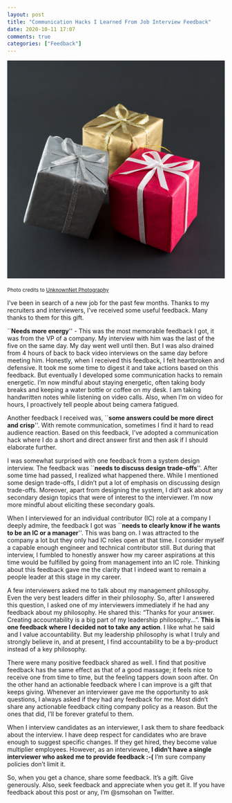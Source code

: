 ```yaml
---
layout: post
title: "Communication Hacks I Learned From Job Interview Feedback"
date: 2020-10-11 17:07
comments: true
categories: ["Feedback"]
---
```


![Gift](/images/gift.jpg)

<small>Photo credits to [UnknownNet Photography](https://www.flickr.com/photos/threar/)</small>

I’ve been in search of a new job for the past few months. Thanks to my recruiters and interviewers, I’ve received some useful feedback. Many thanks to them for this gift.

``**Needs more energy**'' - This was the most memorable feedback I got, it was from the VP of a company. My interview with him was the last of the five on the same day. My day went well until then. But I was also drained from 4 hours of back to back video interviews on the same day before meeting him. Honestly, when I received this feedback, I felt heartbroken and defensive. It took me some time to digest it and take actions based on this feedback. But eventually I developed some communication hacks to remain energetic. I’m now mindful about staying energetic, often taking body breaks and keeping a water bottle or coffee on my desk. I am taking handwritten notes while listening on video calls. Also, when I’m on video for hours, I proactively tell people about being camera fatigued.

Another feedback I received was, ``**some answers could be more direct and crisp**''. With remote communication, sometimes I find it hard to read audience reaction. Based on this feedback, I’ve adopted a communication hack where I do a short and direct answer first and then ask if I should elaborate further.

I was somewhat surprised with one feedback from a system design interview. The feedback was ``**needs to discuss design trade-offs**''. After some time had passed, I realized what happened there. While I mentioned some design trade-offs, I didn’t put a lot of emphasis on discussing design trade-offs. Moreover, apart from designing the system, I did’t ask about any secondary design topics that were of interest to the interviewer. I’m now more mindful about eliciting these secondary goals.

When I interviewed for an individual contributor (IC) role at a company I deeply admire, the feedback I got was ``**needs to clearly know if he wants to be an IC or a manager**''. This was bang on. I was attracted to the company a lot but they only had IC roles open at that time. I consider myself a capable enough engineer and technical contributor still. But during that interview, I fumbled to honestly answer how my career aspirations at this time would be fulfilled by going from management into an IC role. Thinking about this feedback gave me the clarity that I indeed want to remain a people leader at this stage in my career.

A few interviewers asked me to talk about my management philosophy. Even the very best leaders differ in their philosophy. So, after I answered this question, I asked one of my interviewers immediately if he had any feedback about my philosophy. He shared this: “Thanks for your answer. Creating accountability is a big part of my leadership philosophy...”.  **This is one feedback where I decided not to take any action**. I like what he said and I value accountability. But my leadership philosophy is what I truly and strongly believe in, and at present, I find accountability to be a by-product instead of a key philosophy.

There were many positive feedback shared as well. I find that positive feedback has the same effect as that of a good massage; it feels nice to receive one from time to time, but the feeling tappers down soon after. On the other hand an actionable feedback where I can improve is a gift that keeps giving. Whenever an interviewer gave me the opportunity to ask questions, I always asked if they had any feedback for me. Most didn’t share any actionable feedback citing company policy as a reason. But the ones that did, I’ll be forever grateful to them.

When I interview candidates as an interviewer, I ask them to share feedback about the interview. I have deep respect for candidates who are brave enough to suggest specific changes. If they get hired, they become value multiplier employees. However, as an interviewee, **I didn’t have a single interviewer who asked me to provide feedback :-(** I’m sure company policies don’t limit it.

So, when you get a chance, share some feedback. It’s a gift. Give generously. Also, seek feedback and appreciate when you get it. If you have feedback about this post or any, I’m @smsohan on Twitter.